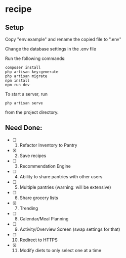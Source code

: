 # recipe

## Setup
Copy "env.example" and rename the copied file to ".env"

Change the database settings in the .env file

Run the following commands:
```
composer install
php artisan key:generate
php artisan migrate
npm install
npm run dev
```


To start a server, run
```
php artisan serve
```
from the project directory.

## Need Done:

- [ ] 1. Refactor Inventory to Pantry
- [x] 2. Save recipes
- [ ] 3. Recommendation Engine
- [ ] 4. Ability to share pantries with other users
- [ ] 5. Multiple pantries (warning: will be extensive)
- [ ] 6. Share grocery lists
- [x] 7. Trending
- [ ] 8. Calendar/Meal Planning
- [ ] 9. Activity/Overview Screen (swap settings for that)
- [ ] 10. Redirect to HTTPS
- [x] 11. Modify diets to only select one at a time
